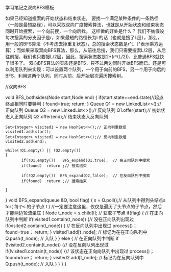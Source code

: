 学习笔记之双向BFS模板

如果已经知道搜索的开始状态和结束状态， 要找一个满足某种条件的一条路径（一般是最短路径），可以采取双向广度搜索算法，也就是从开始状态和结束状态同时开始搜索，一个向前搜，一个向后找。 这样做的好处是什么？ 我们不妨假设每次搜索的分支因子是r，如果最短的路径长为L的话（也就是搜了L层），那么，用一般的BFS算法（不考虑去掉重复状态），总的搜索状态数是r^L（^表示乘方运算）；而如果采取双向BFS算法，那么，从前往后搜，我们只需要搜索L/2层，从后往前搜，我们也只要搜L/2层，因此，搜索状态数是2*(r^(L/2))，比普通BFS就快了很多了。 双向BFS算法的实质还是BFS，只不过两边同时开始BFS而已。还是可以利用队列来实现：可以设置两个队列，一个用于向前的BFS，另一个用于向后的BFS，利用这两个队列，同时从前、后开始层次遍历搜索树。

//双向BFS

void BFS_bothsides(Node start,Node end)
{
    if(start.state==end.state)//起点终点相同时要特判
    {
        found=true;
        return;
    }
    Queue<Integer> Q1 = new LinkedList<>();// 正向队列
    Queue<Integer> Q2 = new LinkedList<>();// 反向队列
    Q1.offer(start);// 初始状态入正向队列
    Q2.offer(end);// 结束状态入反向队列

    Set<Integer> visited1 = new HashSet<>();// 正向判重数组
    visited1.add(start);
    Set<Integer> visited2 = new HashSet<>();// 反向判重数组
    visited2.add(end);

    while(!Q1.empty() || !Q2.empty())
    {
           if(!Q1.empty())   BFS_expand(Q1,true);  // 在正向队列中搜索
           if(found)  return ;// 搜索结束
                  
           if(!Q2.empty())  BFS_expand(Q2,false);  // 在反向队列中搜索
           if(found)  return ;// 搜索结束
                 
    }
}
void BFS_expand(queue<Status> &Q, bool flag)
{
 	s = Q.poll();// 从队列中得到头结点s
 	for( 每个s 的子节点 t ) //一定要注意这里，仅仅是遍历了头节点的子节点，然后才能两边轮流坐庄
	{
          Node t_node = s.child[i];  // 获取子节点
          if(flag) {   // 在正向队列中判断
               if(!visited1.contain(t_node)) {// 没在正向队列出现过
                 if(visited2.contain(t_node))  { // 在反向队列中出现过
                    process()；
                    found=true；
                    return;
                 }
                 visited1.add[t_node];   // 标记为在在正向队列中
                 Q.push(t_node);  // 入队
               }
           } else {  // 在正向队列中判断
               if (!visited2.contain(t_node)) {// 没在反向队列出现过
                 if(!visited1.contain(t_node))  {// 该状态在正向向队列中出现过
                    process()；
                    found=true；
                    return;
                }
                visited2.add[t_node];  // 标记为在反向队列中
                Q.push(t_node);  // 入队
          }
       }
    }
}



